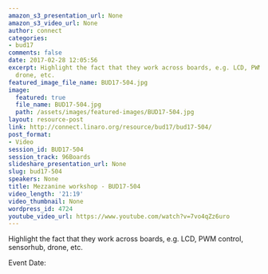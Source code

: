 ```yaml
---
amazon_s3_presentation_url: None
amazon_s3_video_url: None
author: connect
categories:
- bud17
comments: false
date: 2017-02-28 12:05:56
excerpt: Highlight the fact that they work across boards, e.g. LCD, PWM control, sensorhub,
  drone, etc.
featured_image_file_name: BUD17-504.jpg
image:
  featured: true
  file_name: BUD17-504.jpg
  path: /assets/images/featured-images/BUD17-504.jpg
layout: resource-post
link: http://connect.linaro.org/resource/bud17/bud17-504/
post_format:
- Video
session_id: BUD17-504
session_track: 96Boards
slideshare_presentation_url: None
slug: bud17-504
speakers: None
title: Mezzanine workshop - BUD17-504
video_length: '21:19'
video_thumbnail: None
wordpress_id: 4724
youtube_video_url: https://www.youtube.com/watch?v=7vo4qZz6uro
---
```


Highlight the fact that they work across boards, e.g. LCD, PWM control, sensorhub, drone, etc.

Event Date: